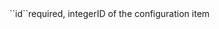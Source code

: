 <tr><td>``id``</td><td>required, integer</td><td>ID of the configuration item</td><td></td><td></td></tr>
